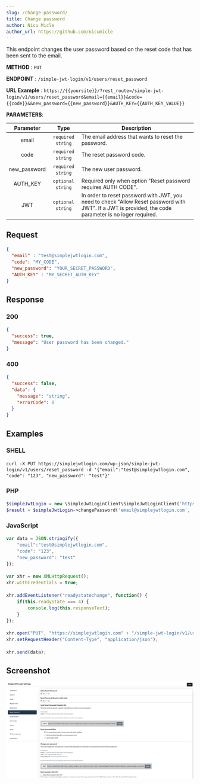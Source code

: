 ```yaml
---
slug: /change-password/
title: Change password
author: Nicu Micle
author_url: https://github.com/nicumicle
---
```


This endpoint changes the user password based on the reset code that has been sent to the email.

**METHOD** : `PUT`

**ENDPOINT** : `/simple-jwt-login/v1/users/reset_password`

**URL Example** : `https://{{yoursite}}/?rest_route=/simple-jwt-login/v1/users/reset_password&email={{email}}&code={{code}}&&new_password={{new_password}}&AUTH_KEY={{AUTH_KEY_VALUE}}`

**PARAMETERS**:

| Parameter       |   Type           |   Description|
| :-------------: | :--------------: | ------------ |
| email | `required` `string` |  The email address that wants to reset the password. |
| code  | `required` `string` |  The reset password code. |
| new_password |  `required` `string` |  The new user password. |
| AUTH_KEY | `optional` `string` | Required only when option "Reset password requires AUTH CODE". |
| JWT | `optional` `string` | In order to reset password with JWT, you need to check "Allow Reset password with JWT". If a JWT is provided, the code parameter is no loger required.|

## Request

```json
{
  "email" : "test@simplejwtlogin.com",
  "code": "MY_CODE",
  "new_password": "YOUR_SECRET_PASSWORD",
  "AUTH_KEY" : "MY_SECRET_AUTH_KEY"
}
```

## Response

### 200

```json
{
  "success": true,
  "message": "User password has been changed."
}
```

### 400

```json
{
  "success": false,
  "data": {
    "message": "string",
    "errorCode": 0
  }
}
```

## Examples 

### SHELL

```shell
curl -X PUT https://simplejwtlogin.com/wp-json/simple-jwt-login/v1/users/reset_password -d '{"email":"test@simplejwtlogin.com", "code": "123", "new_password": "test"}'
```

### PHP

```php
$simpleJwtLogin = new \SimpleJwtLoginClient\SimpleJwtLoginClient('https://simplejwtlogin.com', '/simple-jwt-login/v1');
$result = $simpleJwtLogin->changePassword('email@simplejwtlogin.com', 'new password', 'code', null, 'AUTH CODE');
```

### JavaScript

```js
var data = JSON.stringify({
    "email":"test@simplejwtlogin.com",
    "code": "123",
    "new_password": "test"
});

var xhr = new XMLHttpRequest();
xhr.withCredentials = true;

xhr.addEventListener("readystatechange", function() {
    if(this.readyState === 4) {
        console.log(this.responseText);
    }
});

xhr.open("PUT", "https://simplejwtlogin.com" + "/simple-jwt-login/v1/users/reset_password");
xhr.setRequestHeader("Content-Type", "application/json");

xhr.send(data);
```

## Screenshot

![](https://github.com/nicumicle/simple-jwt-login/blob/master/wordpress.org/assets/screenshot-6.png?raw=true)



